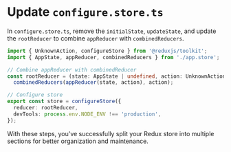 # Update `configure.store.ts`

In `configure.store.ts`, remove the `initialState`, `updateState`, and update the `rootReducer` to combine `appReducer` with `combinedReducers`.

```ts
import { UnknownAction, configureStore } from '@reduxjs/toolkit';
import { AppState, appReducer, combinedReducers } from './app.store';

// Combine appReducer with combinedReducer
const rootReducer = (state: AppState | undefined, action: UnknownAction) =>
  combinedReducers(appReducer(state, action), action);

// Configure store
export const store = configureStore({
  reducer: rootReducer,
  devTools: process.env.NODE_ENV !== 'production',
});
```

With these steps, you've successfully split your Redux store into multiple sections for better organization and maintenance.
